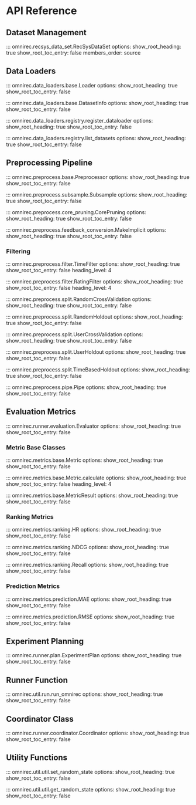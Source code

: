# API Reference

## Dataset Management

::: omnirec.recsys_data_set.RecSysDataSet
    options:
      show_root_heading: true
      show_root_toc_entry: false
      members_order: source

## Data Loaders

::: omnirec.data_loaders.base.Loader
    options:
      show_root_heading: true
      show_root_toc_entry: false

::: omnirec.data_loaders.base.DatasetInfo
    options:
      show_root_heading: true
      show_root_toc_entry: false

::: omnirec.data_loaders.registry.register_dataloader
    options:
      show_root_heading: true
      show_root_toc_entry: false

::: omnirec.data_loaders.registry.list_datasets
    options:
      show_root_heading: true
      show_root_toc_entry: false

## Preprocessing Pipeline

::: omnirec.preprocess.base.Preprocessor
    options:
      show_root_heading: true
      show_root_toc_entry: false

::: omnirec.preprocess.subsample.Subsample
    options:
      show_root_heading: true
      show_root_toc_entry: false

::: omnirec.preprocess.core_pruning.CorePruning
    options:
      show_root_heading: true
      show_root_toc_entry: false

::: omnirec.preprocess.feedback_conversion.MakeImplicit
    options:
      show_root_heading: true
      show_root_toc_entry: false

### Filtering

::: omnirec.preprocess.filter.TimeFilter
    options:
      show_root_heading: true
      show_root_toc_entry: false
      heading_level: 4

::: omnirec.preprocess.filter.RatingFilter
    options:
      show_root_heading: true
      show_root_toc_entry: false
      heading_level: 4

::: omnirec.preprocess.split.RandomCrossValidation
    options:
      show_root_heading: true
      show_root_toc_entry: false

::: omnirec.preprocess.split.RandomHoldout
    options:
      show_root_heading: true
      show_root_toc_entry: false

::: omnirec.preprocess.split.UserCrossValidation
    options:
      show_root_heading: true
      show_root_toc_entry: false

::: omnirec.preprocess.split.UserHoldout
    options:
      show_root_heading: true
      show_root_toc_entry: false

::: omnirec.preprocess.split.TimeBasedHoldout
    options:
      show_root_heading: true
      show_root_toc_entry: false

::: omnirec.preprocess.pipe.Pipe
    options:
      show_root_heading: true
      show_root_toc_entry: false

## Evaluation Metrics

::: omnirec.runner.evaluation.Evaluator
    options:
      show_root_heading: true
      show_root_toc_entry: false

### Metric Base Classes

::: omnirec.metrics.base.Metric
    options:
      show_root_heading: true
      show_root_toc_entry: false

::: omnirec.metrics.base.Metric.calculate
    options:
      show_root_heading: true
      show_root_toc_entry: false
      heading_level: 4

::: omnirec.metrics.base.MetricResult
    options:
      show_root_heading: true
      show_root_toc_entry: false

### Ranking Metrics
::: omnirec.metrics.ranking.HR
    options:
      show_root_heading: true
      show_root_toc_entry: false

::: omnirec.metrics.ranking.NDCG
    options:
      show_root_heading: true
      show_root_toc_entry: false

::: omnirec.metrics.ranking.Recall
    options:
      show_root_heading: true
      show_root_toc_entry: false

### Prediction Metrics
::: omnirec.metrics.prediction.MAE
    options:
      show_root_heading: true
      show_root_toc_entry: false

::: omnirec.metrics.prediction.RMSE
    options:
      show_root_heading: true
      show_root_toc_entry: false


## Experiment Planning
::: omnirec.runner.plan.ExperimentPlan
    options:
      show_root_heading: true
      show_root_toc_entry: false

## Runner Function
::: omnirec.util.run.run_omnirec
    options:
      show_root_heading: true
      show_root_toc_entry: false

## Coordinator Class
::: omnirec.runner.coordinator.Coordinator
    options:
      show_root_heading: true
      show_root_toc_entry: false

## Utility Functions

::: omnirec.util.util.set_random_state
    options:
      show_root_heading: true
      show_root_toc_entry: false

::: omnirec.util.util.get_random_state
    options:
      show_root_heading: true
      show_root_toc_entry: false

